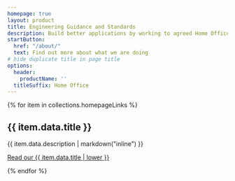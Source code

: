 ```yaml
---
homepage: true
layout: product
title: Engineering Guidance and Standards
description: Build better applications by working to agreed Home Office engineering principles and standards
startButton:
  href: "/about/"
  text: Find out more about what we are doing
# hide duplicate title in page title
options:
  header:
    productName: ''
  titleSuffix: Home Office
---
```

<div class="govuk-grid-row">
{% for item in collections.homepageLinks %}
  <section class="govuk-grid-column-one-third-from-desktop govuk-!-margin-bottom-8">
    <h2 class="govuk-heading-m govuk-!-font-size-27">{{ item.data.title }}</h2>
    <p class="govuk-body">{{ item.data.description | markdown("inline") }}</p>
    <p class="govuk-body">
      <a class="govuk-link govuk-!-font-weight-bold" href="{{ item.url }}">
        Read our {{ item.data.title | lower }}
      </a>
    </p>
  </section>
{% endfor %}
</div>
